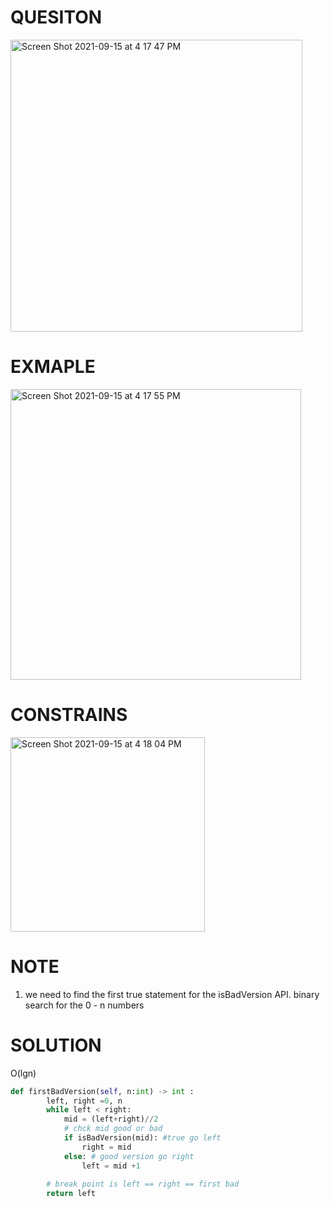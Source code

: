 # QUESITON
<img width="467" alt="Screen Shot 2021-09-15 at 4 17 47 PM" src="https://user-images.githubusercontent.com/64442606/133503414-e04fa618-b1ae-402d-8e78-668542c469fc.png">

# EXMAPLE 
<img width="465" alt="Screen Shot 2021-09-15 at 4 17 55 PM" src="https://user-images.githubusercontent.com/64442606/133503433-cc78d170-aa31-4a69-bc38-53b67f434dc1.png">

# CONSTRAINS
<img width="311" alt="Screen Shot 2021-09-15 at 4 18 04 PM" src="https://user-images.githubusercontent.com/64442606/133503450-b4bd7b27-1c1e-4b01-a5fd-32872adab64b.png">

# NOTE
1. we need to find the first true statement for the isBadVersion API. binary search for the 0 - n  numbers
# SOLUTION
O(lgn)
```python
def firstBadVersion(self, n:int) -> int :
        left, right =0, n
        while left < right:
            mid = (left+right)//2
            # chck mid good or bad
            if isBadVersion(mid): #true go left
                right = mid
            else: # good version go right 
                left = mid +1
            
        # break point is left == right == first bad 
        return left 
```
